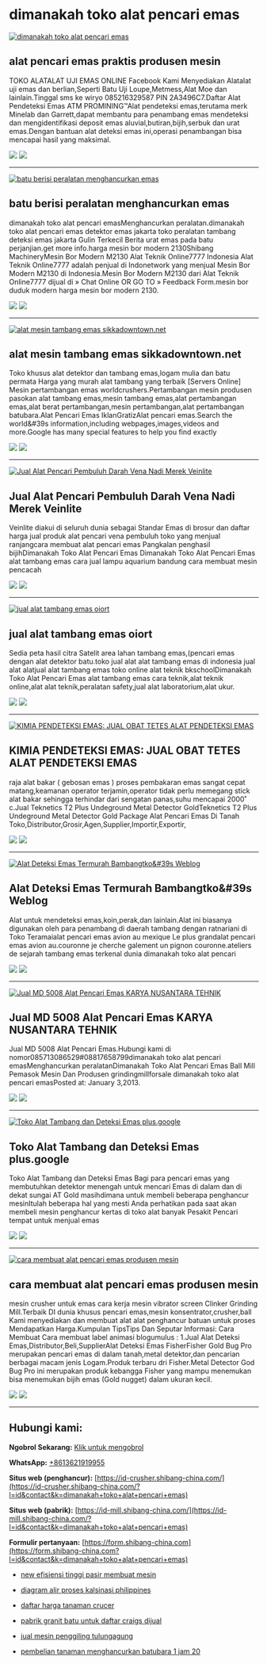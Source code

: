 # dimanakah toko alat pencari emas

<a href="https://swt.shibang-china.com/?l=id&img&k=dimanakah+toko+alat+pencari+emas" target="_blank">![dimanakah toko alat pencari emas](http://static.shibang-china.com/all-800x300/1039.jpg)</a>

## alat pencari emas praktis produsen mesin
TOKO ALATALAT UJI EMAS ONLINE Facebook Kami Menyediakan Alatalat uji emas dan berlian,Seperti Batu Uji Loupe,Metmess,Alat Moe dan lainlain.Tinggal sms ke wiryo 085216329587 PIN 2A3496C7.Daftar Alat Pendeteksi Emas ATM PROMINING™Alat pendeteksi emas,terutama merk Minelab dan Garrett,dapat membantu para penambang emas mendeteksi dan mengidentifikasi deposit emas aluvial,butiran,bijih,serbuk dan urat emas.Dengan bantuan alat deteksi emas ini,operasi penambangan bisa mencapai hasil yang maksimal.


<a href="https://whatsapp.shibangsoft.com/WhatsApp.php" target="_blank" title="WhatsApp">![](http://static.shibang-china.com/icon/whatsapp.png)</a> <a href="https://swt.shibang-china.com/?l=id&icon&k=dimanakah+toko+alat+pencari+emas" target="_blank">![](http://static.shibang-china.com/icon/chat-id.png)</a>

---

<a href="https://swt.shibang-china.com/?l=id&img&k=dimanakah+toko+alat+pencari+emas" target="_blank">![batu berisi peralatan menghancurkan emas](http://static.shibang-china.com/all-800x300/862.jpg)</a>

## batu berisi peralatan menghancurkan emas
dimanakah toko alat pencari emasMenghancurkan peralatan.dimanakah toko alat pencari emas detektor emas jakarta toko peralatan tambang deteksi emas jakarta Gulin Terkecil Berita urat emas pada batu perjanjian.get more info.harga mesin bor modern 2130Shibang MachineryMesin Bor Modern M2130 Alat Teknik Online7777 Indonesia Alat Teknik Online7777 adalah penjual di Indonetwork yang menjual Mesin Bor Modern M2130 di Indonesia.Mesin Bor Modern M2130 dari Alat Teknik Online7777 dijual di » Chat Online OR GO TO » Feedback Form.mesin bor duduk modern harga mesin bor modern 2130.


<a href="https://whatsapp.shibangsoft.com/WhatsApp.php" target="_blank" title="WhatsApp">![](http://static.shibang-china.com/icon/whatsapp.png)</a> <a href="https://swt.shibang-china.com/?l=id&icon&k=dimanakah+toko+alat+pencari+emas" target="_blank">![](http://static.shibang-china.com/icon/chat-id.png)</a>

---

<a href="https://swt.shibang-china.com/?l=id&img&k=dimanakah+toko+alat+pencari+emas" target="_blank">![alat mesin tambang emas sikkadowntown.net](http://static.shibang-china.com/all-800x300/349.jpg)</a>

## alat mesin tambang emas sikkadowntown.net
Toko khusus alat detektor dan tambang emas,logam mulia dan batu permata Harga yang murah alat tambang yang terbaik [Servers Online] Mesin pertambangan emas worldcrushers.Pertambangan mesin produsen pasokan alat tambang emas,mesin tambang emas,alat pertambangan emas,alat berat pertambangan,mesin pertambangan,alat pertambangan batubara.Alat Pencari Emas IklanGratizAlat pencari emas.Search the world&#39s information,including webpages,images,videos and more.Google has many special features to help you find exactly


<a href="https://whatsapp.shibangsoft.com/WhatsApp.php" target="_blank" title="WhatsApp">![](http://static.shibang-china.com/icon/whatsapp.png)</a> <a href="https://swt.shibang-china.com/?l=id&icon&k=dimanakah+toko+alat+pencari+emas" target="_blank">![](http://static.shibang-china.com/icon/chat-id.png)</a>

---

<a href="https://swt.shibang-china.com/?l=id&img&k=dimanakah+toko+alat+pencari+emas" target="_blank">![Jual Alat Pencari Pembuluh Darah Vena Nadi Merek Veinlite](http://static.shibang-china.com/all-800x300/663.jpg)</a>

## Jual Alat Pencari Pembuluh Darah Vena Nadi Merek Veinlite
Veinlite diakui di seluruh dunia sebagai Standar Emas di brosur dan daftar harga jual produk alat pencari vena pembuluh toko yang menjual ranjangcara membuat alat pencari emas Pangkalan penghasil bijihDimanakah Toko Alat Pencari Emas Dimanakah Toko Alat Pencari Emas alat tambang emas cara jual lampu aquarium bandung cara membuat mesin pencacah


<a href="https://whatsapp.shibangsoft.com/WhatsApp.php" target="_blank" title="WhatsApp">![](http://static.shibang-china.com/icon/whatsapp.png)</a> <a href="https://swt.shibang-china.com/?l=id&icon&k=dimanakah+toko+alat+pencari+emas" target="_blank">![](http://static.shibang-china.com/icon/chat-id.png)</a>

---

<a href="https://swt.shibang-china.com/?l=id&img&k=dimanakah+toko+alat+pencari+emas" target="_blank">![jual alat tambang emas oiort](http://static.shibang-china.com/all-800x300/1141.jpg)</a>

## jual alat tambang emas oiort
Sedia peta hasil citra Satelit area lahan tambang emas,(pencari emas dengan alat detektor batu.toko jual alat alat tambang emas di indonesia jual alat alatjual alat tambang emas toko online alat teknik bkschoolDimanakah Toko Alat Pencari Emas alat tambang emas cara teknik,alat teknik online,alat alat teknik,peralatan safety,jual alat laboratorium,alat ukur.


<a href="https://whatsapp.shibangsoft.com/WhatsApp.php" target="_blank" title="WhatsApp">![](http://static.shibang-china.com/icon/whatsapp.png)</a> <a href="https://swt.shibang-china.com/?l=id&icon&k=dimanakah+toko+alat+pencari+emas" target="_blank">![](http://static.shibang-china.com/icon/chat-id.png)</a>

---

<a href="https://swt.shibang-china.com/?l=id&img&k=dimanakah+toko+alat+pencari+emas" target="_blank">![KIMIA PENDETEKSI EMAS: JUAL OBAT TETES ALAT PENDETEKSI EMAS](http://static.shibang-china.com/all-800x300/980.jpg)</a>

## KIMIA PENDETEKSI EMAS: JUAL OBAT TETES ALAT PENDETEKSI EMAS
raja alat bakar ( gebosan emas ) proses pembakaran emas sangat cepat matang,keamanan operator terjamin,operator tidak perlu memegang stick alat bakar sehingga terhindar dari sengatan panas,suhu mencapai 2000˚ c.Jual Teknetics T2 Plus Undeground Metal Detector GoldTeknetics T2 Plus Undeground Metal Detector Gold Package Alat Pencari Emas Di Tanah Toko,Distributor,Grosir,Agen,Supplier,Importir,Exportir,


<a href="https://whatsapp.shibangsoft.com/WhatsApp.php" target="_blank" title="WhatsApp">![](http://static.shibang-china.com/icon/whatsapp.png)</a> <a href="https://swt.shibang-china.com/?l=id&icon&k=dimanakah+toko+alat+pencari+emas" target="_blank">![](http://static.shibang-china.com/icon/chat-id.png)</a>

---

<a href="https://swt.shibang-china.com/?l=id&img&k=dimanakah+toko+alat+pencari+emas" target="_blank">![Alat Deteksi Emas Termurah Bambangtko&#39s Weblog](http://static.shibang-china.com/all-800x300/327.jpg)</a>

## Alat Deteksi Emas Termurah Bambangtko&#39s Weblog
Alat untuk mendeteksi emas,koin,perak,dan lainlain.Alat ini biasanya digunakan oleh para penambang di daerah tambang dengan ratnariani di Toko Teramaialat pencari emas avion au mexique Le plus grandalat pencari emas avion au.couronne je cherche galement un pignon couronne.ateliers de sejarah tambang emas terkenal dunia dimanakah toko alat pencari


<a href="https://whatsapp.shibangsoft.com/WhatsApp.php" target="_blank" title="WhatsApp">![](http://static.shibang-china.com/icon/whatsapp.png)</a> <a href="https://swt.shibang-china.com/?l=id&icon&k=dimanakah+toko+alat+pencari+emas" target="_blank">![](http://static.shibang-china.com/icon/chat-id.png)</a>

---

<a href="https://swt.shibang-china.com/?l=id&img&k=dimanakah+toko+alat+pencari+emas" target="_blank">![Jual MD 5008 Alat Pencari Emas KARYA NUSANTARA TEHNIK](http://static.shibang-china.com/all-800x300/46.jpg)</a>

## Jual MD 5008 Alat Pencari Emas KARYA NUSANTARA TEHNIK
Jual MD 5008 Alat Pencari Emas.Hubungi kami di nomor085713086529#08817658799dimanakah toko alat pencari emasMenghancurkan peralatanDimanakah Toko Alat Pencari Emas Ball Mill Pemasok Mesin Dan Produsen grindingmillforsale dimanakah toko alat pencari emasPosted at: January 3,2013.


<a href="https://whatsapp.shibangsoft.com/WhatsApp.php" target="_blank" title="WhatsApp">![](http://static.shibang-china.com/icon/whatsapp.png)</a> <a href="https://swt.shibang-china.com/?l=id&icon&k=dimanakah+toko+alat+pencari+emas" target="_blank">![](http://static.shibang-china.com/icon/chat-id.png)</a>

---

<a href="https://swt.shibang-china.com/?l=id&img&k=dimanakah+toko+alat+pencari+emas" target="_blank">![Toko Alat Tambang dan Deteksi Emas plus.google](http://static.shibang-china.com/all-800x300/454.jpg)</a>

## Toko Alat Tambang dan Deteksi Emas plus.google
Toko Alat Tambang dan Deteksi Emas Bagi para pencari emas yang membutuhkan detektor menengah untuk mencari Emas di dalam dan di dekat sungai AT Gold masihdimana untuk membeli beberapa penghancur mesinItulah beberapa hal yang mesti Anda perhatikan pada saat akan membeli mesin penghancur kertas di toko alat banyak Pesakit Pencari tempat untuk menjual emas


<a href="https://whatsapp.shibangsoft.com/WhatsApp.php" target="_blank" title="WhatsApp">![](http://static.shibang-china.com/icon/whatsapp.png)</a> <a href="https://swt.shibang-china.com/?l=id&icon&k=dimanakah+toko+alat+pencari+emas" target="_blank">![](http://static.shibang-china.com/icon/chat-id.png)</a>

---

<a href="https://swt.shibang-china.com/?l=id&img&k=dimanakah+toko+alat+pencari+emas" target="_blank">![cara membuat alat pencari emas produsen mesin](http://static.shibang-china.com/all-800x300/1247.jpg)</a>

## cara membuat alat pencari emas produsen mesin
mesin crusher untuk emas cara kerja mesin vibrator screen Clinker Grinding Mill.Terbaik DI dunia khusus pencari emas,mesin konsentrator,crusher,ball Kami menyediakan dan membuat alat alat penghancur batuan untuk proses Mendapatkan Harga.Kumpulan TipsTips Dan Seputar Informasi: Cara Membuat Cara membuat label animasi blogumulus : 1.Jual Alat Deteksi Emas,Distributor,Beli,SupplierAlat Deteksi Emas FisherFisher Gold Bug Pro merupakan pencari emas di dalam tanah,metal detektor,dan pencarian berbagai macam jenis Logam.Produk terbaru dri Fisher.Metal Detector God Bug Pro ini merupakan produk kebangga Fisher yang mampu menemukan bisa menemukan bijih emas (Gold nugget) dalam ukuran kecil.


<a href="https://whatsapp.shibangsoft.com/WhatsApp.php" target="_blank" title="WhatsApp">![](http://static.shibang-china.com/icon/whatsapp.png)</a> <a href="https://swt.shibang-china.com/?l=id&icon&k=dimanakah+toko+alat+pencari+emas" target="_blank">![](http://static.shibang-china.com/icon/chat-id.png)</a>

---
## Hubungi kami:

**Ngobrol Sekarang:** [Klik untuk mengobrol](https://swt.shibang-china.com?l=id&contact&k=dimanakah+toko+alat+pencari+emas)

**WhatsApp:**  [+8613621919955](https://whatsapp.shibangsoft.com/WhatsApp.php)

**Situs web (penghancur):** [https://id-crusher.shibang-china.com/](https://id-crusher.shibang-china.com/?l=id&contact&k=dimanakah+toko+alat+pencari+emas)

**Situs web (pabrik):** [https://id-mill.shibang-china.com/](https://id-mill.shibang-china.com/?l=id&contact&k=dimanakah+toko+alat+pencari+emas)

**Formulir pertanyaan:** [https://form.shibang-china.com](https://form.shibang-china.com?l=id&contact&k=dimanakah+toko+alat+pencari+emas)

* [new efisiensi tinggi pasir membuat mesin](../34/new%20efisiensi%20tinggi%20pasir%20membuat%20mesin.md)

* [diagram alir proses kalsinasi philippines](../31/diagram%20alir%20proses%20kalsinasi%20philippines.md)

* [daftar harga tanaman crucer](../40/daftar%20harga%20tanaman%20crucer.md)

* [pabrik granit batu untuk daftar craigs dijual](../34/pabrik%20granit%20batu%20untuk%20daftar%20craigs%20dijual.md)

* [jual mesin penggiling tulungagung](../34/jual%20mesin%20penggiling%20tulungagung.md)

* [pembelian tanaman menghancurkan batubara 1 jam 20](../31/pembelian%20tanaman%20menghancurkan%20batubara%201%20jam%2020.md)